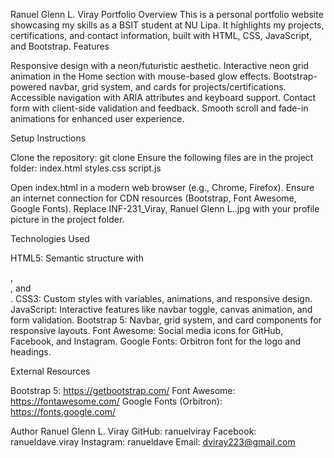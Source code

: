 Ranuel Glenn L. Viray Portfolio
Overview
This is a personal portfolio website showcasing my skills as a BSIT student at NU Lipa. It highlights my projects, certifications, and contact information, built with HTML, CSS, JavaScript, and Bootstrap.
Features

Responsive design with a neon/futuristic aesthetic.
Interactive neon grid animation in the Home section with mouse-based glow effects.
Bootstrap-powered navbar, grid system, and cards for projects/certifications.
Accessible navigation with ARIA attributes and keyboard support.
Contact form with client-side validation and feedback.
Smooth scroll and fade-in animations for enhanced user experience.

Setup Instructions

Clone the repository: git clone <repo-url>
Ensure the following files are in the project folder:
index.html
styles.css
script.js


Open index.html in a modern web browser (e.g., Chrome, Firefox).
Ensure an internet connection for CDN resources (Bootstrap, Font Awesome, Google Fonts).
Replace INF-231_Viray, Ranuel Glenn L..jpg with your profile picture in the project folder.

Technologies Used

HTML5: Semantic structure with <main>, <article>, and <nav>.
CSS3: Custom styles with variables, animations, and responsive design.
JavaScript: Interactive features like navbar toggle, canvas animation, and form validation.
Bootstrap 5: Navbar, grid system, and card components for responsive layouts.
Font Awesome: Social media icons for GitHub, Facebook, and Instagram.
Google Fonts: Orbitron font for the logo and headings.

External Resources

Bootstrap 5: https://getbootstrap.com/
Font Awesome: https://fontawesome.com/
Google Fonts (Orbitron): https://fonts.google.com/

Author
Ranuel Glenn L. Viray GitHub: ranuelviray 
Facebook: ranueldave.viray 
Instagram: ranueldave 
Email: dviray223@gmail.com

